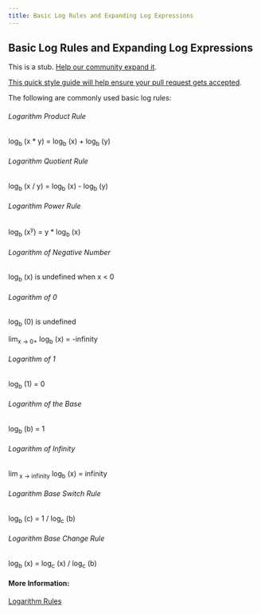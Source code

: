 ```yaml
---
title: Basic Log Rules and Expanding Log Expressions
---
```

## Basic Log Rules and Expanding Log Expressions

This is a stub. <a href='https://github.com/freecodecamp/guides/tree/master/src/pages/mathematics/basic-log-rules-and-expanding-log-expressions/index.md' target='_blank' rel='nofollow'>Help our community expand it</a>.

<a href='https://github.com/freecodecamp/guides/blob/master/README.md' target='_blank' rel='nofollow'>This quick style guide will help ensure your pull request gets accepted</a>.

<!-- The article goes here, in GitHub-flavored Markdown. Feel free to add YouTube videos, images, and CodePen/JSBin embeds  -->

The following are commonly used basic log rules:

###### Logarithm Product Rule

<span class="texhtml"> log<sub>b</sub> (x * y) = log<sub>b</sub> (x) + log<sub>b</sub> (y) </span>

###### Logarithm Quotient Rule

<span class="texhtml"> log<sub>b</sub> (x / y) = log<sub>b</sub> (x) - log<sub>b</sub> (y) </span>

###### Logarithm Power Rule</strong>

<span class="texhtml"> log<sub>b</sub> (x<sup>y</sup>) = y * log<sub>b</sub> (x) </span>

###### Logarithm of Negative Number</strong>

<span class="texhtml"> log<sub>b</sub> (x) </span> is undefined when <span class="texhtml"> x < 0 </span>

###### Logarithm of 0</strong>

<span class="texhtml"> log<sub>b</sub> (0) </span> is undefined

<span class="texhtml"> lim<sub>x &rightarrow; 0+</sub> log<sub>b</sub> (x) = -infinity </span>

###### Logarithm of 1</strong>

<span class="texhtml"> log<sub>b</sub> (1) = 0 </span>

###### Logarithm of the Base</strong>

<span class="texhtml"> log<sub>b</sub> (b) = 1 </span>

###### Logarithm of Infinity</strong>

<span class="texhtml"> lim<sub> x &rightarrow; infinity</sub> log<sub>b</sub> (x) = infinity </span>

###### Logarithm Base Switch Rule</strong>

<span class="texhtml"> log<sub>b</sub> (c) = 1 / log<sub>c</sub> (b) </span>

###### Logarithm Base Change Rule</strong>

<span class="texhtml"> log<sub>b</sub> (x) = log<sub>c</sub> (x) / log<sub>c</sub> (b) </span>

#### More Information:
<!-- Please add any articles you think might be helpful to read before writing the article -->

<a href='http://www.rapidtables.com/math/algebra/Logarithm.htm' target='_blank' rel='nofollow'>Logarithm Rules</a>

